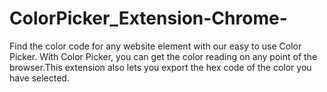 # ColorPicker_Extension-Chrome-
Find the color code for any website element with our easy to use Color Picker. With Color Picker, you can get the color reading on any point of the browser.This extension also lets you export the hex code of the color you have selected.
